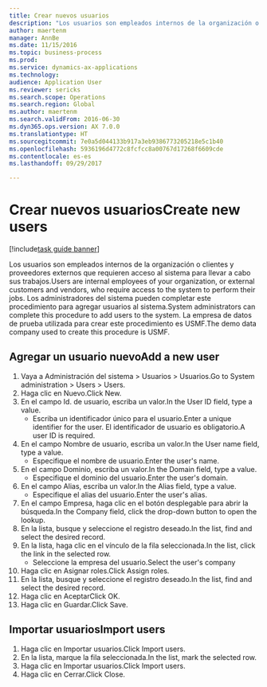 ```yaml
--- 
title: Crear nuevos usuarios
description: "Los usuarios son empleados internos de la organización o clientes y proveedores externos que requieren acceso al sistema para llevar a cabo sus trabajos."
author: maertenm
manager: AnnBe
ms.date: 11/15/2016
ms.topic: business-process
ms.prod: 
ms.service: dynamics-ax-applications
ms.technology: 
audience: Application User
ms.reviewer: sericks
ms.search.scope: Operations
ms.search.region: Global
ms.author: maertenm
ms.search.validFrom: 2016-06-30
ms.dyn365.ops.version: AX 7.0.0
ms.translationtype: HT
ms.sourcegitcommit: 7e0a5d044133b917a3eb9386773205218e5c1b40
ms.openlocfilehash: 5936196d4772c8fcfcc8a00767d17268f6609cde
ms.contentlocale: es-es
ms.lasthandoff: 09/29/2017

---
```

# <a name="create-new-users"></a><span data-ttu-id="f5ff1-103">Crear nuevos usuarios</span><span class="sxs-lookup"><span data-stu-id="f5ff1-103">Create new users</span></span>

[!include[task guide banner](../../includes/task-guide-banner.md)]

<span data-ttu-id="f5ff1-104">Los usuarios son empleados internos de la organización o clientes y proveedores externos que requieren acceso al sistema para llevar a cabo sus trabajos.</span><span class="sxs-lookup"><span data-stu-id="f5ff1-104">Users are internal employees of your organization, or external customers and vendors, who require access to the system to perform their jobs.</span></span> <span data-ttu-id="f5ff1-105">Los administradores del sistema pueden completar este procedimiento para agregar usuarios al sistema.</span><span class="sxs-lookup"><span data-stu-id="f5ff1-105">System administrators can complete this procedure to add users to the system.</span></span> <span data-ttu-id="f5ff1-106">La empresa de datos de prueba utilizada para crear este procedimiento es USMF.</span><span class="sxs-lookup"><span data-stu-id="f5ff1-106">The demo data company used to create this procedure is USMF.</span></span> 


## <a name="add-a-new-user"></a><span data-ttu-id="f5ff1-107">Agregar un usuario nuevo</span><span class="sxs-lookup"><span data-stu-id="f5ff1-107">Add a new user</span></span>
1. <span data-ttu-id="f5ff1-108">Vaya a Administración del sistema > Usuarios > Usuarios.</span><span class="sxs-lookup"><span data-stu-id="f5ff1-108">Go to System administration > Users > Users.</span></span>
2. <span data-ttu-id="f5ff1-109">Haga clic en Nuevo.</span><span class="sxs-lookup"><span data-stu-id="f5ff1-109">Click New.</span></span>
3. <span data-ttu-id="f5ff1-110">En el campo Id. de usuario, escriba un valor.</span><span class="sxs-lookup"><span data-stu-id="f5ff1-110">In the User ID field, type a value.</span></span>
    * <span data-ttu-id="f5ff1-111">Escriba un identificador único para el usuario.</span><span class="sxs-lookup"><span data-stu-id="f5ff1-111">Enter a unique identifier for the user.</span></span> <span data-ttu-id="f5ff1-112">El identificador de usuario es obligatorio.</span><span class="sxs-lookup"><span data-stu-id="f5ff1-112">A user ID is required.</span></span>  
4. <span data-ttu-id="f5ff1-113">En el campo Nombre de usuario, escriba un valor.</span><span class="sxs-lookup"><span data-stu-id="f5ff1-113">In the User name field, type a value.</span></span>
    * <span data-ttu-id="f5ff1-114">Especifique el nombre de usuario.</span><span class="sxs-lookup"><span data-stu-id="f5ff1-114">Enter the user's name.</span></span>  
5. <span data-ttu-id="f5ff1-115">En el campo Dominio, escriba un valor.</span><span class="sxs-lookup"><span data-stu-id="f5ff1-115">In the Domain field, type a value.</span></span>
    * <span data-ttu-id="f5ff1-116">Especifique el dominio del usuario.</span><span class="sxs-lookup"><span data-stu-id="f5ff1-116">Enter the user's domain.</span></span>  
6. <span data-ttu-id="f5ff1-117">En el campo Alias, escriba un valor.</span><span class="sxs-lookup"><span data-stu-id="f5ff1-117">In the Alias field, type a value.</span></span>
    * <span data-ttu-id="f5ff1-118">Especifique el alias del usuario.</span><span class="sxs-lookup"><span data-stu-id="f5ff1-118">Enter the user's alias.</span></span>  
7. <span data-ttu-id="f5ff1-119">En el campo Empresa, haga clic en el botón desplegable para abrir la búsqueda.</span><span class="sxs-lookup"><span data-stu-id="f5ff1-119">In the Company field, click the drop-down button to open the lookup.</span></span>
8. <span data-ttu-id="f5ff1-120">En la lista, busque y seleccione el registro deseado.</span><span class="sxs-lookup"><span data-stu-id="f5ff1-120">In the list, find and select the desired record.</span></span>
9. <span data-ttu-id="f5ff1-121">En la lista, haga clic en el vínculo de la fila seleccionada.</span><span class="sxs-lookup"><span data-stu-id="f5ff1-121">In the list, click the link in the selected row.</span></span>
    * <span data-ttu-id="f5ff1-122">Seleccione la empresa del usuario.</span><span class="sxs-lookup"><span data-stu-id="f5ff1-122">Select the user's company</span></span>  
10. <span data-ttu-id="f5ff1-123">Haga clic en Asignar roles.</span><span class="sxs-lookup"><span data-stu-id="f5ff1-123">Click Assign roles.</span></span>
11. <span data-ttu-id="f5ff1-124">En la lista, busque y seleccione el registro deseado.</span><span class="sxs-lookup"><span data-stu-id="f5ff1-124">In the list, find and select the desired record.</span></span>
12. <span data-ttu-id="f5ff1-125">Haga clic en Aceptar</span><span class="sxs-lookup"><span data-stu-id="f5ff1-125">Click OK.</span></span>
13. <span data-ttu-id="f5ff1-126">Haga clic en Guardar.</span><span class="sxs-lookup"><span data-stu-id="f5ff1-126">Click Save.</span></span>

## <a name="import-users"></a><span data-ttu-id="f5ff1-127">Importar usuarios</span><span class="sxs-lookup"><span data-stu-id="f5ff1-127">Import users</span></span>
1. <span data-ttu-id="f5ff1-128">Haga clic en Importar usuarios.</span><span class="sxs-lookup"><span data-stu-id="f5ff1-128">Click Import users.</span></span>
2. <span data-ttu-id="f5ff1-129">En la lista, marque la fila seleccionada.</span><span class="sxs-lookup"><span data-stu-id="f5ff1-129">In the list, mark the selected row.</span></span>
3. <span data-ttu-id="f5ff1-130">Haga clic en Importar usuarios.</span><span class="sxs-lookup"><span data-stu-id="f5ff1-130">Click Import users.</span></span>
4. <span data-ttu-id="f5ff1-131">Haga clic en Cerrar.</span><span class="sxs-lookup"><span data-stu-id="f5ff1-131">Click Close.</span></span>


